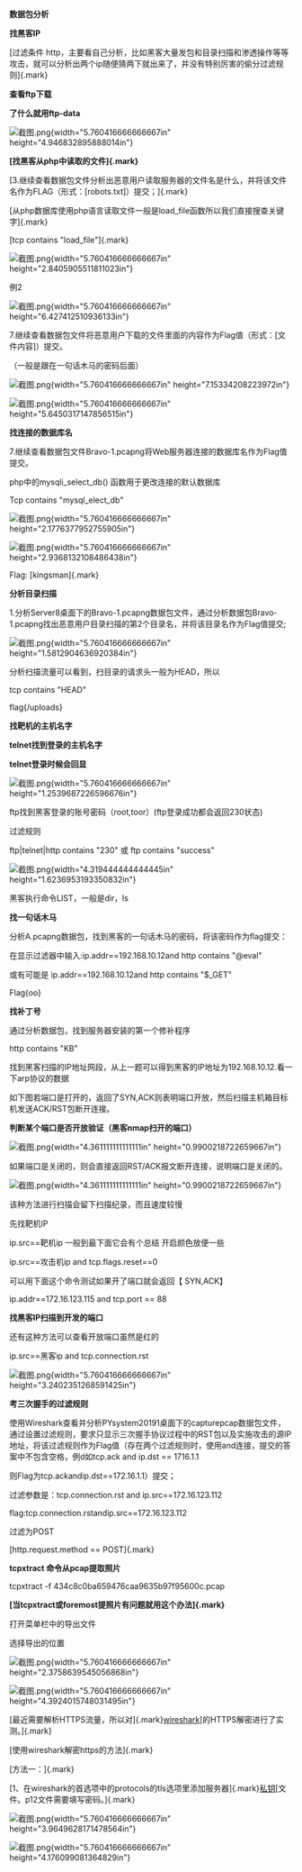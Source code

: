 **数据包分析**

**找黑客IP**

[过滤条件
http，主要看自己分析，比如黑客大量发包和目录扫描和渗透操作等等攻击，就可以分析出两个ip随便猜两下就出来了，并没有特别厉害的偷分过滤规则]{.mark}

**查看ftp下载**

**了什么就用ftp-data**

![截图.png](    数据分析/media/image1.png){width="5.760416666666667in"
height="4.946832895888014in"}

**[找黑客从php中读取的文件]{.mark}**

[3.继续查看数据包文件分析出恶意用户读取服务器的文件名是什么，并将该文件名作为FLAG（形式：\[robots.txt\]）提交；]{.mark}

[从php数据库使用php语言读取文件一般是load_file函数所以我们直接搜查关键字]{.mark}

[tcp contains \"load_file\"]{.mark}

![截图.png](    数据分析/media/image2.png){width="5.760416666666667in"
height="2.8405905511811023in"}

例2

![截图.png](    数据分析/media/image3.png){width="5.760416666666667in"
height="6.427412510936133in"}

7.继续查看数据包文件将恶意用户下载的文件里面的内容作为Flag值（形式：\[文件内容\]）提交。

（一般是跟在一句话木马的密码后面）

![截图.png](    数据分析/media/image4.png){width="5.760416666666667in"
height="7.15334208223972in"}

![截图.png](    数据分析/media/image5.png){width="5.760416666666667in"
height="5.6450317147856515in"}

**找连接的数据库名**

7.继续查看数据包文件Bravo-1.pcapng将Web服务器连接的数据库名作为Flag值提交。

php中的mysqli_select_db() 函数用于更改连接的默认数据库

Tcp contains "mysql_elect_db"

![截图.png](    数据分析/media/image6.png){width="5.760416666666667in"
height="2.1776377952755905in"}

![截图.png](    数据分析/media/image7.png){width="5.760416666666667in"
height="2.9368132108486438in"}

Flag: [kingsman]{.mark}

**分析目录扫描**

1.分析Server8桌面下的Bravo-1.pcapng数据包文件，通过分析数据包Bravo-1.pcapng找出恶意用户目录扫描的第2个目录名，并将该目录名作为Flag值提交;

![截图.png](    数据分析/media/image8.png){width="5.760416666666667in"
height="1.5812904636920384in"}

分析扫描流量可以看到，扫目录的请求头一般为HEAD，所以

tcp contains "HEAD"

flag{/uploads}

**找靶机的主机名字**

**telnet找到登录的主机名字**

**telnet登录时候会回显**

![截图.png](    数据分析/media/image9.png){width="5.760416666666667in"
height="1.2539687226596676in"}

ftp找到黑客登录的账号密码（root,toor）(ftp登录成功都会返回230状态)

过滤规则

ftp\|telnet\|http contains \"230\" 或 ftp contains \"success\"

![截图.png](    数据分析/media/image10.png){width="4.319444444444445in"
height="1.6236953193350832in"}

黑客执行命令LIST，一般是dir，ls

**找一句话木马**

分析A.pcapng数据包，找到黑客的一句话木马的密码，将该密码作为flag提交：

在显示过滤器中输入:ip.addr==192.168.10.12and http contains "@eval"

或有可能是 ip.addr==192.168.10.12and http contains "\$\_GET"

Flag{oo}

**找补丁号**

通过分析数据包，找到服务器安装的第一个修补程序

http contains "KB"

找到黑客扫描的IP地址网段，从上一题可以得到黑客的IP地址为192.168.10.12.看一下arp协议的数据

如下图若端口是打开的，返回了SYN,ACK则表明端口开放，然后扫描主机箱目标机发送ACK/RST包断开连接。

**判断某个端口是否开放验证（黑客nmap扫开的端口）**

![截图.png](    数据分析/media/image11.png){width="4.361111111111111in"
height="0.9900218722659667in"}

如果端口是关闭的，则会直接返回RST/ACK报文断开连接，说明端口是关闭的。

![截图.png](    数据分析/media/image11.png){width="4.361111111111111in"
height="0.9900218722659667in"}

该种方法进行扫描会留下扫描纪录，而且速度较慢

先找靶机IP

ip.src==靶机ip 一般到最下面它会有个总结 开启颜色放便一些

ip.src==攻击机ip and tcp.flags.reset==0

可以用下面这个命令测试如果开了端口就会返回【 SYN,ACK】

ip.addr==172.16.123.115 and tcp.port == 88

**找黑客IP扫描到开发的端口**

还有这种方法可以查看开放端口虽然是红的

ip.src==黑客ip and tcp.connection.rst

![截图.png](    数据分析/media/image12.png){width="5.760416666666667in"
height="3.2402351268591425in"}

**考三次握手的过滤规则**

使用Wireshark查看并分析PYsystem20191桌面下的capturepcap数据包文件，通过设置过滤规则，要求只显示三次握手协议过程中的RST包以及实施攻击的源IP地址，将该过滤规则作为Flag值（存在两个过滤规则时，使用and连接，提交的答案中不包含空格，例d如tcp.ack
and ip.dst == 1716.1.1

则Flag为tcp.ackandip.dst==172.16.1.1）提交；

过滤参数是：tcp.connection.rst and ip.src==172.16.123.112

flag:tcp.connection.rstandip.src==172.16.123.112

过滤为POST

[http.request.method == POST]{.mark}

**tcpxtract 命令从pcap提取照片**

tcpxtract -f 434c8c0ba659476caa9635b97f95600c.pcap

**[当tcpxtract或foremost提照片有问题就用这个办法]{.mark}**

打开菜单栏中的导出文件

选择导出的位置

![截图.png](    数据分析/media/image13.png){width="5.760416666666667in"
height="2.3758639545056868in"}

![截图.png](    数据分析/media/image14.png){width="5.760416666666667in"
height="4.3924015748031495in"}

[最近需要解析HTTPS流量，所以对]{.mark}[wireshark](https://so.csdn.net/so/search?q=wireshark&spm=1001.2101.3001.7020)[的HTTPS解密进行了实测。]{.mark}

[使用wireshark解密https的方法]{.mark}

[方法一：]{.mark}

[1、在wireshark的首选项中的protocols的tls选项里添加服务器]{.mark}[私钥](https://so.csdn.net/so/search?q=%E7%A7%81%E9%92%A5&spm=1001.2101.3001.7020)[文件。p12文件需要填写密码。]{.mark}

![截图.png](    数据分析/media/image15.png){width="5.760416666666667in"
height="3.9649628171478564in"}

![截图.png](    数据分析/media/image16.png){width="5.760416666666667in"
height="4.176099081364829in"}
